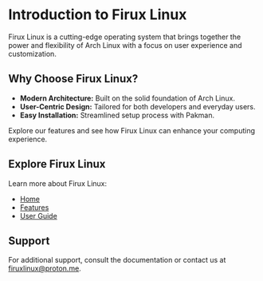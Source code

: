 # Introduction to Firux Linux

Firux Linux is a cutting-edge operating system that brings together the power and flexibility of Arch Linux with a focus on user experience and customization.

## Why Choose Firux Linux?

- **Modern Architecture:** Built on the solid foundation of Arch Linux.
- **User-Centric Design:** Tailored for both developers and everyday users.
- **Easy Installation:** Streamlined setup process with Pakman.

Explore our features and see how Firux Linux can enhance your computing experience.

## Explore Firux Linux

Learn more about Firux Linux:

- [Home](index.md)
- [Features](features.md)
- [User Guide](user-guide.md)

## Support

For additional support, consult the documentation or contact us at firuxlinux@proton.me.
